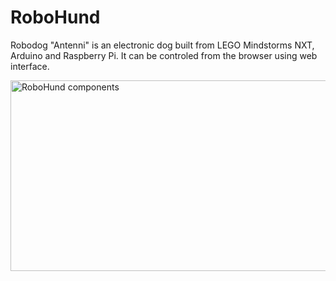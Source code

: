 # RoboHund #

Robodog "Antenni" is an electronic dog built from LEGO Mindstorms NXT, Arduino and Raspberry Pi. It can be controled from the browser using web interface.

[<img src="https://github.com/cazacov/RoboHund/blob/master/img/RoboDog%20components.png?raw=true" alt="RoboHund components" width="620" height="305"/>](https://github.com/cazacov/RoboHund/blob/master/img/RoboDog%20components.png?raw=true "Component diagram")
